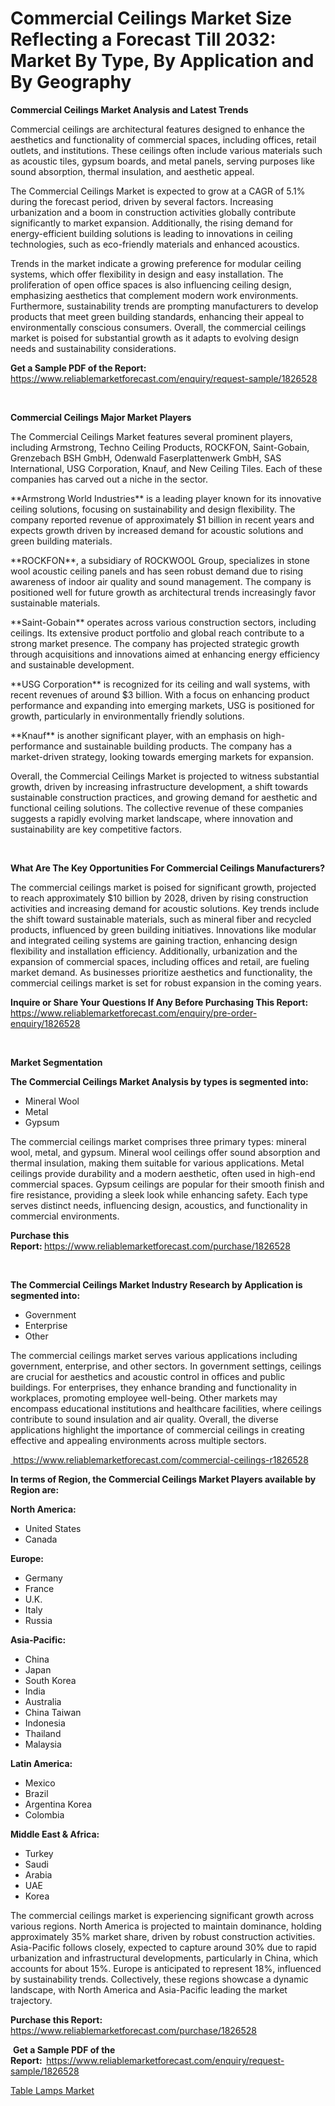 <p><h1>Commercial Ceilings Market Size Reflecting a Forecast Till 2032: Market By Type, By Application and By Geography</h1></p><p><strong>Commercial Ceilings Market Analysis and Latest Trends</strong></p>
<p><p>Commercial ceilings are architectural features designed to enhance the aesthetics and functionality of commercial spaces, including offices, retail outlets, and institutions. These ceilings often include various materials such as acoustic tiles, gypsum boards, and metal panels, serving purposes like sound absorption, thermal insulation, and aesthetic appeal. </p><p>The Commercial Ceilings Market is expected to grow at a CAGR of 5.1% during the forecast period, driven by several factors. Increasing urbanization and a boom in construction activities globally contribute significantly to market expansion. Additionally, the rising demand for energy-efficient building solutions is leading to innovations in ceiling technologies, such as eco-friendly materials and enhanced acoustics. </p><p>Trends in the market indicate a growing preference for modular ceiling systems, which offer flexibility in design and easy installation. The proliferation of open office spaces is also influencing ceiling design, emphasizing aesthetics that complement modern work environments. Furthermore, sustainability trends are prompting manufacturers to develop products that meet green building standards, enhancing their appeal to environmentally conscious consumers. Overall, the commercial ceilings market is poised for substantial growth as it adapts to evolving design needs and sustainability considerations.</p></p>
<p><strong>Get a Sample PDF of the Report:&nbsp;</strong> <a href="https://www.reliablemarketforecast.com/enquiry/request-sample/1826528?utm_campaign=1134&utm_medium=2&utm_source=Github&utm_content=ia&utm_term=07022025&utm_id=commercial-ceilings">https://www.reliablemarketforecast.com/enquiry/request-sample/1826528</a></p>
<p>&nbsp;</p>
<p><strong>Commercial Ceilings Major Market Players</strong></p>
<p><p>The Commercial Ceilings Market features several prominent players, including Armstrong, Techno Ceiling Products, ROCKFON, Saint-Gobain, Grenzebach BSH GmbH, Odenwald Faserplattenwerk GmbH, SAS International, USG Corporation, Knauf, and New Ceiling Tiles. Each of these companies has carved out a niche in the sector.</p><p>**Armstrong World Industries** is a leading player known for its innovative ceiling solutions, focusing on sustainability and design flexibility. The company reported revenue of approximately $1 billion in recent years and expects growth driven by increased demand for acoustic solutions and green building materials.</p><p>**ROCKFON**, a subsidiary of ROCKWOOL Group, specializes in stone wool acoustic ceiling panels and has seen robust demand due to rising awareness of indoor air quality and sound management. The company is positioned well for future growth as architectural trends increasingly favor sustainable materials.</p><p>**Saint-Gobain** operates across various construction sectors, including ceilings. Its extensive product portfolio and global reach contribute to a strong market presence. The company has projected strategic growth through acquisitions and innovations aimed at enhancing energy efficiency and sustainable development.</p><p>**USG Corporation** is recognized for its ceiling and wall systems, with recent revenues of around $3 billion. With a focus on enhancing product performance and expanding into emerging markets, USG is positioned for growth, particularly in environmentally friendly solutions.</p><p>**Knauf** is another significant player, with an emphasis on high-performance and sustainable building products. The company has a market-driven strategy, looking towards emerging markets for expansion.</p><p>Overall, the Commercial Ceilings Market is projected to witness substantial growth, driven by increasing infrastructure development, a shift towards sustainable construction practices, and growing demand for aesthetic and functional ceiling solutions. The collective revenue of these companies suggests a rapidly evolving market landscape, where innovation and sustainability are key competitive factors.</p></p>
<p>&nbsp;</p>
<p><strong>What Are The Key Opportunities For Commercial Ceilings Manufacturers?</strong></p>
<p><p>The commercial ceilings market is poised for significant growth, projected to reach approximately $10 billion by 2028, driven by rising construction activities and increasing demand for acoustic solutions. Key trends include the shift toward sustainable materials, such as mineral fiber and recycled products, influenced by green building initiatives. Innovations like modular and integrated ceiling systems are gaining traction, enhancing design flexibility and installation efficiency. Additionally, urbanization and the expansion of commercial spaces, including offices and retail, are fueling market demand. As businesses prioritize aesthetics and functionality, the commercial ceilings market is set for robust expansion in the coming years.</p></p>
<p><strong>Inquire or Share Your Questions If Any Before Purchasing This Report:</strong> <a href="https://www.reliablemarketforecast.com/enquiry/pre-order-enquiry/1826528?utm_campaign=1134&utm_medium=2&utm_source=Github&utm_content=ia&utm_term=07022025&utm_id=commercial-ceilings">https://www.reliablemarketforecast.com/enquiry/pre-order-enquiry/1826528</a></p>
<p>&nbsp;</p>
<p><strong>Market Segmentation</strong></p>
<p><strong>The Commercial Ceilings Market Analysis by types is segmented into:</strong></p>
<p><ul><li>Mineral Wool</li><li>Metal</li><li>Gypsum</li></ul></p>
<p><p>The commercial ceilings market comprises three primary types: mineral wool, metal, and gypsum. Mineral wool ceilings offer sound absorption and thermal insulation, making them suitable for various applications. Metal ceilings provide durability and a modern aesthetic, often used in high-end commercial spaces. Gypsum ceilings are popular for their smooth finish and fire resistance, providing a sleek look while enhancing safety. Each type serves distinct needs, influencing design, acoustics, and functionality in commercial environments.</p></p>
<p><strong>Purchase this Report:&nbsp;</strong><a href="https://www.reliablemarketforecast.com/purchase/1826528?utm_campaign=1134&utm_medium=2&utm_source=Github&utm_content=ia&utm_term=07022025&utm_id=commercial-ceilings">https://www.reliablemarketforecast.com/purchase/1826528</a></p>
<p>&nbsp;</p>
<p><strong>The Commercial Ceilings Market Industry Research by Application is segmented into:</strong></p>
<p><ul><li>Government</li><li>Enterprise</li><li>Other</li></ul></p>
<p><p>The commercial ceilings market serves various applications including government, enterprise, and other sectors. In government settings, ceilings are crucial for aesthetics and acoustic control in offices and public buildings. For enterprises, they enhance branding and functionality in workplaces, promoting employee well-being. Other markets may encompass educational institutions and healthcare facilities, where ceilings contribute to sound insulation and air quality. Overall, the diverse applications highlight the importance of commercial ceilings in creating effective and appealing environments across multiple sectors.</p></p>
<p><a href="https://www.reliablemarketforecast.com/commercial-ceilings-r1826528?utm_campaign=1134&utm_medium=2&utm_source=Github&utm_content=ia&utm_term=07022025&utm_id=commercial-ceilings">&nbsp;https://www.reliablemarketforecast.com/commercial-ceilings-r1826528</a></p>
<p><strong>In terms of Region, the Commercial Ceilings Market Players available by Region are:</strong></p>
<p>
    <p> <strong> North America: </strong>
        <ul>
            <li>United States</li>
            <li>Canada</li>
        </ul>
        </p> 
    <p> <strong> Europe: </strong>
        <ul>
            <li>Germany</li>
            <li>France</li>
            <li>U.K.</li>
            <li>Italy</li>
            <li>Russia</li>
        </ul>
        </p> 
    <p> <strong> Asia-Pacific: </strong>
        <ul>
            <li>China</li>
            <li>Japan</li>
            <li>South Korea</li>
            <li>India</li>
            <li>Australia</li>
            <li>China Taiwan</li>
            <li>Indonesia</li>
            <li>Thailand</li>
            <li>Malaysia</li>
        </ul>
        </p> 
    <p> <strong> Latin America: </strong>
        <ul>
            <li>Mexico</li>
            <li>Brazil</li>
            <li>Argentina Korea</li>
            <li>Colombia</li>
        </ul>
        </p> 
    <p> <strong> Middle East & Africa: </strong>
        <ul>
            <li>Turkey</li>
            <li>Saudi</li>
            <li>Arabia</li>
            <li>UAE</li>
            <li>Korea</li>
        </ul>
    </p>
    </p>
<p><p>The commercial ceilings market is experiencing significant growth across various regions. North America is projected to maintain dominance, holding approximately 35% market share, driven by robust construction activities. Asia-Pacific follows closely, expected to capture around 30% due to rapid urbanization and infrastructural developments, particularly in China, which accounts for about 15%. Europe is anticipated to represent 18%, influenced by sustainability trends. Collectively, these regions showcase a dynamic landscape, with North America and Asia-Pacific leading the market trajectory.</p></p>
<p><strong>Purchase this Report: </strong><a href="https://www.reliablemarketforecast.com/purchase/1826528?utm_campaign=1134&utm_medium=2&utm_source=Github&utm_content=ia&utm_term=07022025&utm_id=commercial-ceilings">https://www.reliablemarketforecast.com/purchase/1826528</a></p>
<p>&nbsp;<strong>Get a Sample PDF of the Report:&nbsp;&nbsp;</strong><a href="https://www.reliablemarketforecast.com/enquiry/request-sample/1826528?utm_campaign=1134&utm_medium=2&utm_source=Github&utm_content=ia&utm_term=07022025&utm_id=commercial-ceilings">https://www.reliablemarketforecast.com/enquiry/request-sample/1826528</a></p>
<p><strong></strong></p>
<p><p><a href="https://github.com/BryceTownsendr/Market-Research-Report-List-7/blob/main/table-lamps-market.md?utm_campaign=1134&utm_medium=2&utm_source=Github&utm_content=ia&utm_term=07022025&utm_id=commercial-ceilings">Table Lamps Market</a></p></p>